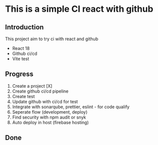 # This is a simple CI react with github

## Introduction

This project aim to try ci with react and github

- React 18
- Github ci/cd
- Vite test

## Progress

1. Create a project [X]
2. Create github ci/cd pipeline
3. Create test
4. Update github with ci/cd for test
5. Integrate with sonarqube, prettier, eslint - for code qualify
6. Seperate flow (development, deploy)
7. Find security with npm audit or snyk
8. Auto deploy in host (firebase hosting)

## Done
